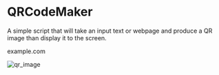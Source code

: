 # QRCodeMaker

A simple script that will take an input text or webpage and produce a QR image than display it to the screen.

example.com

![qr_image](https://github.com/William2716057/QRCodeMaker/assets/77903649/7de58f70-eea0-47c0-8a3e-f844fa70b6ff)

